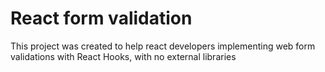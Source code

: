# React form validation

This project was created to help react developers implementing web form validations with React Hooks, with no external libraries

